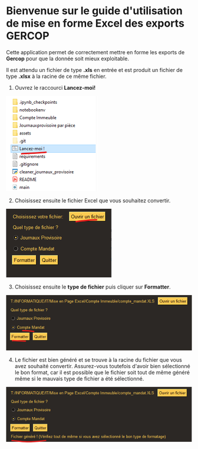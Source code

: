 # Bienvenue sur le guide d'utilisation de mise en forme Excel des exports GERCOP
Cette application permet de correctement mettre en forme les exports de **Gercop** pour que la donnée soit mieux exploitable.

Il est attendu un fichier de type **.xls** en entrée et est produit un fichier de type **.xlsx** à la racine de ce même fichier.

1. Ouvrez le raccourci **Lancez-moi!**

![Drag Racing](assets/0.png)

2. Choisissez ensuite le fichier Excel que vous souhaitez convertir.

![Drag Racing](assets/1.png)

3. Choisissez ensuite le **type de fichier** puis cliquer sur **Formatter**.

![Drag Racing](assets/2.png)

4. Le fichier est bien généré et se trouve à la racine du fichier que vous avez souhaité convertir. Assurez-vous toutefois d'avoir bien sélectionné le bon format, car il est possible que le fichier soit tout de même généré même si le mauvais type de fichier a été sélectionné.

![Drag Racing](assets/3.png)
